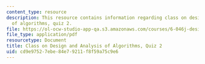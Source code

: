 ```yaml
---
content_type: resource
description: This resource contains information regarding class on design and analysis
  of algorithms, quiz 2.
file: https://ol-ocw-studio-app-qa.s3.amazonaws.com/courses/6-046j-design-and-analysis-of-algorithms-spring-2015/cd9e97527ebe84e79211f8f59a75c9e6_MIT6_046JS15_quiz2.pdf
file_type: application/pdf
resourcetype: Document
title: Class on Design and Analysis of Algorithms, Quiz 2
uid: cd9e9752-7ebe-84e7-9211-f8f59a75c9e6
---
```

